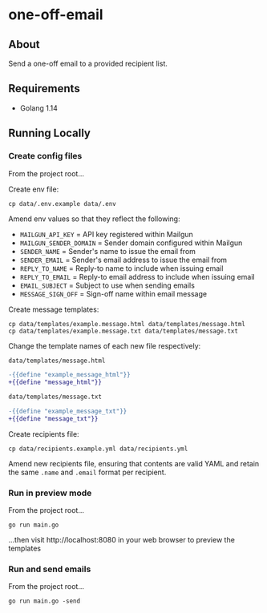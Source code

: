 # one-off-email

## About

Send a one-off email to a provided recipient list.

## Requirements

* Golang 1.14

## Running Locally

### Create config files

From the project root...

Create env file:

```
cp data/.env.example data/.env
```

Amend env values so that they reflect the following:

* `MAILGUN_API_KEY` = API key registered within Mailgun
* `MAILGUN_SENDER_DOMAIN` = Sender domain configured within Mailgun
* `SENDER_NAME` = Sender's name to issue the email from
* `SENDER_EMAIL` = Sender's email address to issue the email from
* `REPLY_TO_NAME` = Reply-to name to include when issuing email
* `REPLY_TO_EMAIL` = Reply-to email address to include when issuing email
* `EMAIL_SUBJECT` = Subject to use when sending emails️
* `MESSAGE_SIGN_OFF` = Sign-off name within email message

Create message templates:

```
cp data/templates/example.message.html data/templates/message.html
cp data/templates/example.message.txt data/templates/message.txt
```

Change the template names of each new file respectively:

```diff
data/templates/message.html

-{{define "example_message_html"}}
+{{define "message_html"}}
```

```diff
data/templates/message.txt

-{{define "example_message_txt"}}
+{{define "message_txt"}}
```

Create recipients file:

```
cp data/recipients.example.yml data/recipients.yml
```

Amend new recipients file, ensuring that contents are valid YAML and retain the same `.name` and `.email` format per recipient.

### Run in preview mode

From the project root...

```
go run main.go
```

...then visit http://localhost:8080 in your web browser to preview the templates

### Run and send emails

From the project root...

```
go run main.go -send
```
